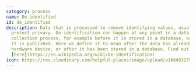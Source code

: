 ```yaml
---
category: process
name: De-identified
id: de_identified
description: Data that is processed to remove identifying values, usually to
  protect privacy. De-identification can happen at any point in a data
  collection process, for example before it is stored in a database, or before
  it is published. Here we define it to mean after the data has already left a
  hardware device, or after it has been stored in a database. Find out more
  [here](https://en.wikipedia.org/wiki/De-identification)
icon: https://res.cloudinary.com/helpful-places/image/upload/v1664832751/dtpr-icons/process/deidentified_sfq92y.svg
---
```

